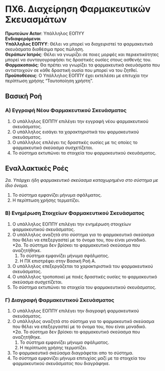# ΠΧ6. Διαχείρηση Φαρμακευτικών Σκευασμάτων
**Πρωτεύων Actor**: Υπάλληλος ΕΟΠΥΥ  
**Ενδιαφερόμενοι**  
**Υπάλληλος ΕΟΠΥΥ**: Θέλει να μπορεί να διαχειριστεί τα φαρμακευτικά σκευάσματα διαθέσιμα προς πώληση.  
**Θεράπων Ιατρός**: Θέλει να γνωρίζει σε ποιες μορφές και περιεκτικότητες μπορεί να συνταγογραφήσει τις δραστικές ουσίες στους ασθενής του.  
**Φαρμακοποιός**: Θα πρέπει να γνωρίζει τα φαρμακευτικά σκευάσματα που αντιστοιχούν σε κάθε δραστική ουσία που μπορεί να του ζητθεί.  
**Προϋποθέσεις**: Ο Υπάλληλος ΕΟΠΠΥ έχει εκτελέσει με επιτυχία την περίπτωση χρήσης “Ταυτοποίηση χρήστη”.

## Βασική Ροή

### Α) Εγγραφή Νέου Φαρμακευτικού Σκευάσματος
1. Ο υπάλληλος ΕΟΠΠΥ επιλέγει την εγγραφή νέου φαρμακευτικού σκευάσματος.
2. Ο υπάλληλος εισάγει τα χαρακτηριστικά του φαρμακευτικού σκευάσματος.
3. Ο υπάλληλος επιλέγει τις δραστικές ουσίες με τις οποίες το φαρμακευτικό σκεύασμα συσχετίζεται.
4. Το σύστημα εκτυπώνει τα στοιχεία του φαρμακευτικού σκευάσματος.

## Εναλλακτικές Ροές

*2α. Υπάρχει ήδη φαρμακευτικό σκεύασμα καταχωρημένο στο σύστημα με ίδιο όνομα.*
1. Το σύστημα εμφανίζει μήνυμα σφάλματος.
2. Η περίπτωση χρήσης τερματίζει.

### Β) Ενημέρωση Στοιχείων Φαρμακευτικού Σκευάσματος
1. Ο υπάλληλος ΕΟΠΠΥ επιλέγει την ενημέρωση στοιχείων φαρμακευτικού σκευάσματος.
2. Ο υπάλληλος αναζητά στο σύστημα για το φαρμακευτικό σκεύασμα που θέλει να επεξεργαστεί με το όνομα του, που είναι μοναδικό.  
   *2α. Το σύστημα δεν βρίσκει το φαρμακευτικό σκεύασμα που αναζητήθηκε.
    1. Το σύστημα εμφανίζει μήνυμα σφάλματος.
    2. Η ΠΧ επιστρέφει στην Βασική Ροή Α.
3. Ο υπάλληλος επεξεργάζεται τα χαρακτιριστικά του φαρμακευτικού σκευάσματος.
4. Ο υπάλληλος τροποποιεί με ποιές δραστικές ουσίες το φαρμακευτικό σκεύασμα συσχετίζεται.
5. Το σύστημα εκτυπώνει τα στοιχεία του φαρμακευτικού σκευάσματος.

### Γ) Διαγραφή Φαρμακευτικού Σκευάσματος
1. Ο υπάλληλος ΕΟΠΠΥ επιλέγει την διαγραφή φαρμακευτικού σκευάσματος.
2. Ο υπάλληλος αναζητά στο σύστημα για το φαρμακευτικό σκεύασμα που θέλει να επεξεργαστεί με το όνομα του, που είναι μοναδικό.  
   *2α. Το σύστημα δεν βρίσκει το φαρμακευτικό σκεύασμα που αναζητήθηκε.
    1. Το σύστημα εμφανίζει μήνυμα σφάλματος.
    2. Η περίπτωση χρήσης τερματίζει.
3. Το φαρμακευτικό σκεύασμα διαγράφεται απο το σύστημα.
4. Το σύστημα εμφανίζει μήνυμα επιτυχίας μαζί με τα στοιχεία του φαρμακευτικού σκευάσματος που διαγράφηκε.

